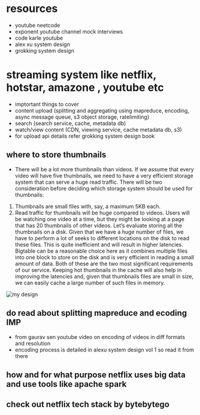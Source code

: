 # resources
- youtube neetcode 
- exponent youtube channel mock interviews
- code karle youtube 
- alex xu system design
- grokking system design 
# streaming system like netflix, hotstar, amazone , youtube etc
- imptortant things to cover
- content upload (splitting and aggregating using mapreduce, encoding, async message queue, s3 object storage, ratelimiting)
- search (search service, cache, metadata db)
- watch/view content (CDN, viewing service, cache metadata db, s3)
- for upload api details refer grokking system design book

## where to store thumbnails
- There will be a lot more thumbnails than videos. If we assume
that every video will have five thumbnails, we need to have a very efficient storage system that can
serve a huge read traffic. There will be two consideration before deciding which storage system should
be used for thumbnails:
1. Thumbnails are small files with, say, a maximum 5KB each.
2. Read traffic for thumbnails will be huge compared to videos. Users will be watching one video
at a time, but they might be looking at a page that has 20 thumbnails of other videos.
Let’s evaluate storing all the thumbnails on a disk. Given that we have a huge number of files, we have
to perform a lot of seeks to different locations on the disk to read these files. This is quite inefficient
and will result in higher latencies.
Bigtable can be a reasonable choice here as it combines multiple files into one block to store on the
disk and is very efficient in reading a small amount of data. Both of these are the two most significant
requirements of our service. Keeping hot thumbnails in the cache will also help in improving the
latencies and, given that thumbnails files are small in size, we can easily cache a large number of such
files in memory.

![my design](netflix-youtube-prime-ott-system-design.drawio)

## do read about splitting mapreduce and ecoding IMP
- from gaurav sen youtube video on encoding of videos in diff formats and resolution
- encoding process is detailed in alexu system design vol 1 so read it from there


## how and for what purpose netflix uses big data and use tools like apache spark 

## check out netflix tech stack by bytebytego 
